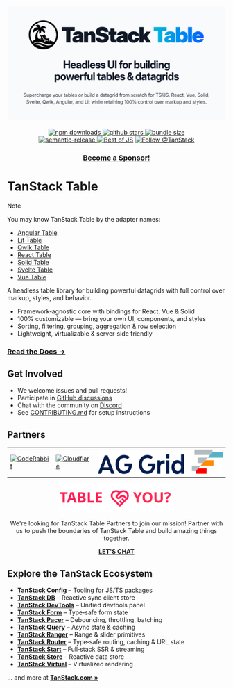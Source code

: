 <div align="center">
  <img src="./media/header_table.png" alt="TanStack Table">
</div>

<br />

<div align="center">
<a href="https://npmjs.com/package/@tanstack/react-table" target="\_parent">
  <img alt="npm downloads" src="https://img.shields.io/npm/dm/@tanstack/react-table.svg" />
</a>
<a href="https://github.com/tanstack/table" target="\_parent">
  <img alt="github stars" src="https://img.shields.io/github/stars/tanstack/react-table.svg?style=social&label=Star" />
</a>
<a href="https://bundlephobia.com/result?p=@tanstack/react-table@latest" target="\_parent">
  <img alt="bundle size" src="https://badgen.net/bundlephobia/minzip/@tanstack/react-table@latest" />
</a>
</div>

<div align="center">
<a href="#badge">
  <img alt="semantic-release" src="https://img.shields.io/badge/%20%20%F0%9F%93%A6%F0%9F%9A%80-semantic--release-e10079.svg">
</a>
<a href="https://bestofjs.org/projects/tanstack-table"><img alt="Best of JS" src="https://img.shields.io/endpoint?url=https://bestofjs-serverless.now.sh/api/project-badge?fullName=TanStack%2Ftable%26since=daily" /></a>
  <a href="https://twitter.com/tan_stack"><img src="https://img.shields.io/twitter/follow/tan_stack.svg?style=social" alt="Follow @TanStack"/></a>
</div>


<div align="center">

### [Become a Sponsor!](https://github.com/sponsors/tannerlinsley/)
</div>

# TanStack Table

> [!NOTE]
> You may know TanStack Table by the adapter names:
> - [Angular Table](https://tanstack.com/table/v8/docs/framework/angular/angular-table)
> - [Lit Table](https://tanstack.com/table/v8/docs/framework/lit/lit-table)
> - [Qwik Table](https://tanstack.com/table/v8/docs/framework/qwik/qwik-table)
> - [React Table](https://tanstack.com/table/v8/docs/framework/react/react-table)
> - [Solid Table](https://tanstack.com/table/v8/docs/framework/solid/solid-table)
> - [Svelte Table](https://tanstack.com/table/v8/docs/framework/svelte/svelte-table)
> - [Vue Table](https://tanstack.com/table/v8/docs/framework/vue/vue-table)

A headless table library for building powerful datagrids with full control over markup, styles, and behavior.

- Framework‑agnostic core with bindings for React, Vue & Solid
- 100% customizable — bring your own UI, components, and styles
- Sorting, filtering, grouping, aggregation & row selection
- Lightweight, virtualizable & server‑side friendly

### <a href="https://tanstack.com/table">Read the Docs →</a>

## Get Involved

- We welcome issues and pull requests!
- Participate in [GitHub discussions](https://github.com/TanStack/table/discussions)
- Chat with the community on [Discord](https://discord.com/invite/WrRKjPJ)
- See [CONTRIBUTING.md](./CONTRIBUTING.md) for setup instructions

## Partners

<table align="center">
  <tr>
    <td>
        <a href="https://www.coderabbit.ai/?via=tanstack&dub_id=aCcEEdAOqqutX6OS">
			<picture>
			  <source media="(prefers-color-scheme: dark)" srcset="https://tanstack.com/assets/coderabbit-dark-CMcuvjEy.svg" height="40" />
			  <source media="(prefers-color-scheme: light)" srcset="https://tanstack.com/assets/coderabbit-light-DVMJ2jHi.svg" height="40" />
			  <img src="https://tanstack.com/assets/coderabbit-light-DVMJ2jHi.svg" height="40" alt="CodeRabbit" />
			</picture>        
		</a>
    </td>
    <td padding="20">
      <a href="https://www.cloudflare.com?utm_source=tanstack">
         <picture>
		  <source media="(prefers-color-scheme: dark)" srcset="https://tanstack.com/assets/cloudflare-white-DQDB7UaL.svg" height="60" />
		  <source media="(prefers-color-scheme: light)" srcset="https://tanstack.com/assets/cloudflare-black-CPufaW0B.svg" height="60" />
		  <img src="https://tanstack.com/assets/cloudflare-black-CPufaW0B.svg" height="60" alt="Cloudflare" />
		</picture>
      </a>
    </td>
    <td>
     <a href="https://ag-grid.com/react-data-grid/?utm_source=reacttable&utm_campaign=githubreacttable" style="display: flex; align-items: center; border: none;">
       <picture>
        <source media="(prefers-color-scheme: dark)" srcset="./media/ag-grid-dark.svg" height="40" />
        <source media="(prefers-color-scheme: light)" srcset="./media/ag-grid-light.svg" height="40" />
        <img src="https://raw.githubusercontent.com/tannerlinsley/files/master/partners/ag-grid.svg" height="60" alt="AG Grid" />
      </picture>
      </a>
    </td>
  </tr>
</table>




<div align="center">
<img src="./media/partner_logo.svg" alt="Table & you?" height="65">
<p>
We're looking for TanStack Table Partners to join our mission! Partner with us to push the boundaries of TanStack Table and build amazing things together.
</p>
<a href="mailto:partners@tanstack.com?subject=TanStack Table Partnership"><b>LET'S CHAT</b></a>
</div>



## Explore the TanStack Ecosystem

- <a href="https://github.com/tanstack/config"><b>TanStack Config</b></a> – Tooling for JS/TS packages
- <a href="https://github.com/tanstack/db"><b>TanStack DB</b></a> – Reactive sync client store
- <a href="https://github.com/tanstack/devtools"><b>TanStack DevTools</b></a> – Unified devtools panel
- <a href="https://github.com/tanstack/form"><b>TanStack Form</b></a> – Type‑safe form state
- <a href="https://github.com/tanstack/pacer"><b>TanStack Pacer</b></a> – Debouncing, throttling, batching <br/>
- <a href="https://github.com/tanstack/query"><b>TanStack Query</b></a> – Async state & caching
- <a href="https://github.com/tanstack/ranger"><b>TanStack Ranger</b></a> – Range & slider primitives
- <a href="https://github.com/tanstack/router"><b>TanStack Router</b></a> – Type‑safe routing, caching & URL state
- <a href="https://github.com/tanstack/router"><b>TanStack Start</b></a> – Full‑stack SSR & streaming
- <a href="https://github.com/tanstack/store"><b>TanStack Store</b></a> – Reactive data store
- <a href="https://github.com/tanstack/virtual"><b>TanStack Virtual</b></a> – Virtualized rendering

… and more at <a href="https://tanstack.com"><b>TanStack.com »</b></a>

<!-- USE THE FORCE LUKE -->
